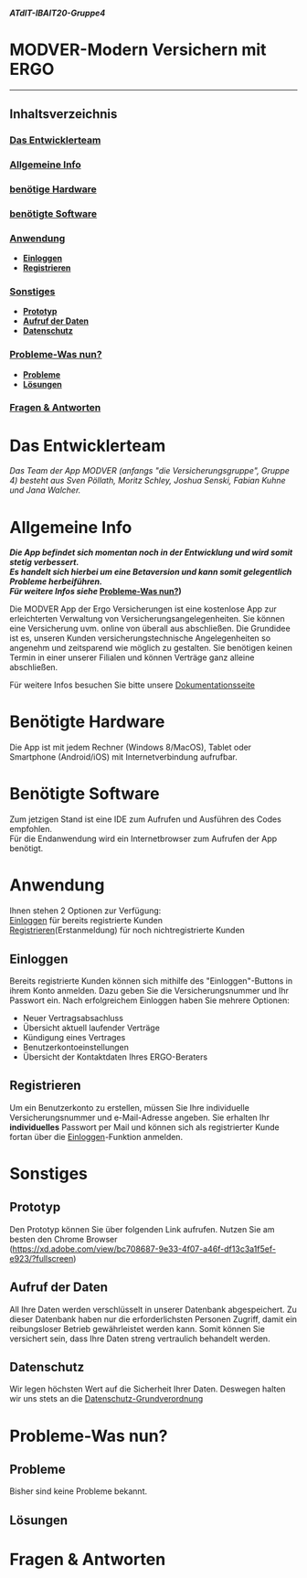 ##### ATdIT-IBAIT20-Gruppe4
# MODVER-Modern Versichern mit ERGO
***
## Inhaltsverzeichnis
### [Das Entwicklerteam](#das-entwicklerteam)
### [Allgemeine Info](#allgemeine-info)  
### [benötige Hardware](#benötigte-hardware)  
### [benötigte Software](#benötigte-software)  
### [Anwendung](#anwendung)  
* **[Einloggen](#einloggen)**   
* **[Registrieren](#registrieren)**  

### [Sonstiges](#sonstiges)  
* **[Prototyp](#prototyp)**
* **[Aufruf der Daten](#aufruf-der-daten)**    
* **[Datenschutz](#datenschutz)**    
 
### [Probleme-Was nun?](#probleme-was-nun?)  
* **[Probleme](#probleme)**    
* **[Lösungen](#lösungen)**  
 
### [Fragen & Antworten](#f&a)  



<a name="das-entwicklerteam"/> 


# Das Entwicklerteam
_Das Team der App MODVER (anfangs "die Versicherungsgruppe", Gruppe 4) besteht aus Sven Pöllath, Moritz Schley, Joshua Senski, Fabian Kuhne und Jana Walcher._   



<a name="allgemeine-info"/> 

# Allgemeine Info  

**_Die App befindet sich momentan noch in der Entwicklung und wird somit stetig verbessert.  
Es handelt sich hierbei um eine Betaversion und kann somit gelegentlich Probleme herbeiführen.   
Für weitere Infos siehe_ [Probleme-Was nun?](#probleme-was-nun?))**

Die MODVER App der Ergo Versicherungen ist eine kostenlose App zur erleichterten Verwaltung von Versicherungsangelegenheiten. Sie können eine Versicherung uvm. online von überall aus abschließen. Die Grundidee ist es, unseren Kunden versicherungstechnische Angelegenheiten so angenehm und zeitsparend wie möglich zu gestalten. Sie benötigen keinen Termin in einer unserer Filialen und können Verträge ganz alleine abschließen.



Für weitere Infos besuchen Sie bitte unsere [Dokumentationsseite](https://github.com/SvenPoellath/ATdIT-IBAIT20-Gruppe4/tree/main/Documentation)


<a name="benötigte-hardware"/> 


# Benötigte Hardware  

Die App ist mit jedem Rechner (Windows 8/MacOS), Tablet oder Smartphone (Android/iOS) mit Internetverbindung aufrufbar.


<a name="benötigte-software"/>   


# Benötigte Software  

Zum jetzigen Stand ist eine IDE zum Aufrufen und Ausführen des Codes empfohlen.   
Für die Endanwendung wird ein Internetbrowser zum Aufrufen der App benötigt.


<a name="anwendung"/> 


# Anwendung  

Ihnen stehen 2 Optionen zur Verfügung:   
[Einloggen](#einloggen) für bereits registrierte Kunden  
[Registrieren](#registrieren)(Erstanmeldung) für noch nichtregistrierte Kunden  


<a name="einloggen"/> 


## Einloggen  

Bereits registrierte Kunden können sich mithilfe des "Einloggen"-Buttons in ihrem Konto anmelden. Dazu geben Sie die Versicherungsnummer und Ihr Passwort ein. Nach erfolgreichem Einloggen haben Sie mehrere Optionen:

- Neuer Vertragsabsachluss
- Übersicht aktuell laufender Verträge
- Kündigung eines Vertrages
- Benutzerkontoeinstellungen
- Übersicht der Kontaktdaten Ihres ERGO-Beraters 

<a name="registrieren"/> 


## Registrieren   

Um ein Benutzerkonto zu erstellen, müssen Sie Ihre individuelle Versicherungsnummer und e-Mail-Adresse angeben. Sie erhalten Ihr **individuelles** Passwort per Mail und können sich als registrierter Kunde fortan über die [Einloggen](#einloggen)-Funktion anmelden.


<a name="sonstiges"/>   

# Sonstiges   

<a name="prototyp"/>   

## Prototyp
Den Prototyp können Sie über folgenden Link aufrufen. Nutzen Sie am besten den Chrome Browser  
(https://xd.adobe.com/view/bc708687-9e33-4f07-a46f-df13c3a1f5ef-e923/?fullscreen)

<a name="aufruf-der-daten"/> 

 ## Aufruf der Daten

All Ihre Daten werden verschlüsselt in unserer Datenbank abgespeichert. Zu dieser Datenbank haben nur die erforderlichsten Personen Zugriff, damit ein reibungsloser Betrieb gewährleistet werden kann. Somit können Sie versichert sein, dass Ihre Daten streng vertraulich behandelt werden.

<a name="datenschutz"/>   


 ## Datenschutz

Wir legen höchsten Wert auf die Sicherheit Ihrer Daten. Deswegen halten wir uns stets an die [Datenschutz-Grundverordnung](https://dsgvo-gesetz.de/)

<a name="probleme-was-nun?"/>  

# Probleme-Was nun?

<a name="probleme"/> 

 ## Probleme

Bisher sind keine Probleme bekannt.

<a name="lösungen"/> 

 ## Lösungen

<a name="f&a"/> 

# Fragen & Antworten


